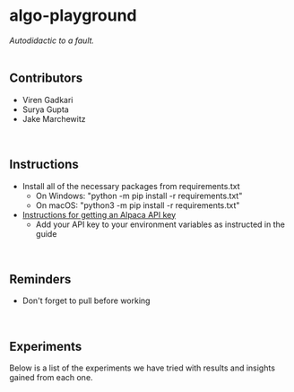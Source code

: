 # algo-playground #
*Autodidactic to a fault.*
<br><br>

## Contributors ##
* Viren Gadkari<br>
* Surya Gupta<br>
* Jake Marchewitz<br>
<br>

## Instructions ##
* Install all of the necessary packages from requirements.txt<br>
    * On Windows: "python -m pip install -r requirements.txt"<br>
    * On macOS: "python3 -m pip install -r requirements.txt"<br>
* [Instructions for getting an Alpaca API key](https://algotrading101.com/learn/alpaca-trading-api-guide/)
    * Add your API key to your environment variables as instructed in the guide
<br>

## Reminders ##
* Don't forget to pull before working<br>
<br>

## Experiments ##
Below is a list of the experiments we have tried with results and insights gained from each one.
